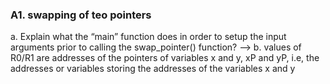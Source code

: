 ### A1. swapping of teo pointers

a. Explain what the “main” function does in order to setup the input arguments prior to calling the swap_pointer() function?
   --> 
b. values of R0/R1 are addresses of the pointers of variables x and y, xP and yP, i.e, the addresses or variables storing the addresses of the variables x and y
